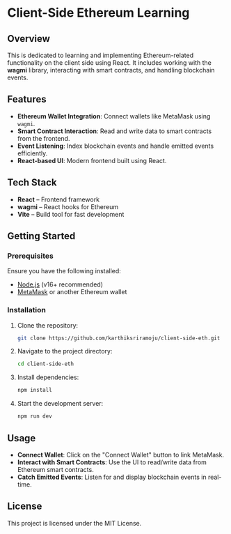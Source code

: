 # Client-Side Ethereum Learning 

## Overview
This is dedicated to learning and implementing Ethereum-related functionality on the client side using React. It includes working with the **wagmi** library, interacting with smart contracts, and handling blockchain events.

## Features
- **Ethereum Wallet Integration**: Connect wallets like MetaMask using `wagmi`.
- **Smart Contract Interaction**: Read and write data to smart contracts from the frontend.
- **Event Listening**: Index blockchain events and handle emitted events efficiently.
- **React-based UI**: Modern frontend built using React.

## Tech Stack
- **React** – Frontend framework
- **wagmi** – React hooks for Ethereum
- **Vite** – Build tool for fast development

## Getting Started
### Prerequisites
Ensure you have the following installed:
- [Node.js](https://nodejs.org/) (v16+ recommended)
- [MetaMask](https://metamask.io/) or another Ethereum wallet

### Installation
1. Clone the repository:
   ```sh
   git clone https://github.com/karthiksriramoju/client-side-eth.git
   ```
2. Navigate to the project directory:
   ```sh
   cd client-side-eth
   ```
3. Install dependencies:
   ```sh
   npm install
   ```
4. Start the development server:
   ```sh
   npm run dev
   ```

## Usage
- **Connect Wallet**: Click on the "Connect Wallet" button to link MetaMask.
- **Interact with Smart Contracts**: Use the UI to read/write data from Ethereum smart contracts.
- **Catch Emitted Events**: Listen for and display blockchain events in real-time.

## License
This project is licensed under the MIT License.

